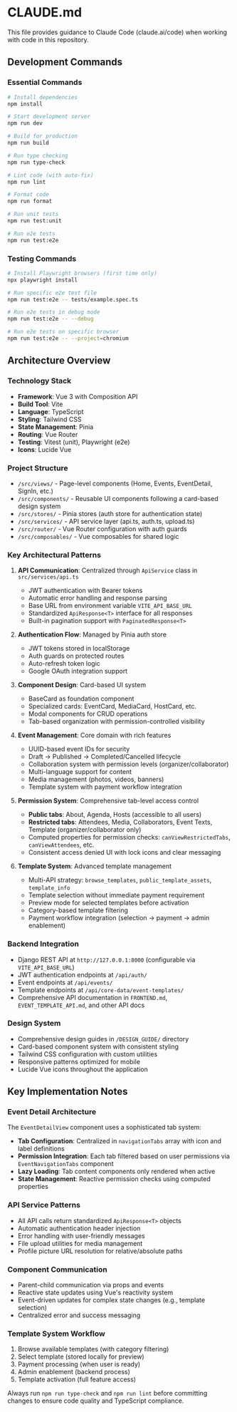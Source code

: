 # CLAUDE.md

This file provides guidance to Claude Code (claude.ai/code) when working with code in this repository.

## Development Commands

### Essential Commands
```bash
# Install dependencies
npm install

# Start development server
npm run dev

# Build for production
npm run build

# Run type checking
npm run type-check

# Lint code (with auto-fix)
npm run lint

# Format code
npm run format

# Run unit tests
npm run test:unit

# Run e2e tests
npm run test:e2e
```

### Testing Commands
```bash
# Install Playwright browsers (first time only)
npx playwright install

# Run specific e2e test file
npm run test:e2e -- tests/example.spec.ts

# Run e2e tests in debug mode
npm run test:e2e -- --debug

# Run e2e tests on specific browser
npm run test:e2e -- --project=chromium
```

## Architecture Overview

### Technology Stack
- **Framework**: Vue 3 with Composition API
- **Build Tool**: Vite
- **Language**: TypeScript
- **Styling**: Tailwind CSS
- **State Management**: Pinia
- **Routing**: Vue Router
- **Testing**: Vitest (unit), Playwright (e2e)
- **Icons**: Lucide Vue

### Project Structure
- `/src/views/` - Page-level components (Home, Events, EventDetail, SignIn, etc.)
- `/src/components/` - Reusable UI components following a card-based design system
- `/src/stores/` - Pinia stores (auth store for authentication state)
- `/src/services/` - API service layer (api.ts, auth.ts, upload.ts)
- `/src/router/` - Vue Router configuration with auth guards
- `/src/composables/` - Vue composables for shared logic

### Key Architectural Patterns

1. **API Communication**: Centralized through `ApiService` class in `src/services/api.ts`
   - JWT authentication with Bearer tokens
   - Automatic error handling and response parsing
   - Base URL from environment variable `VITE_API_BASE_URL`
   - Standardized `ApiResponse<T>` interface for all responses
   - Built-in pagination support with `PaginatedResponse<T>`

2. **Authentication Flow**: Managed by Pinia auth store
   - JWT tokens stored in localStorage
   - Auth guards on protected routes
   - Auto-refresh token logic
   - Google OAuth integration support

3. **Component Design**: Card-based UI system
   - BaseCard as foundation component
   - Specialized cards: EventCard, MediaCard, HostCard, etc.
   - Modal components for CRUD operations
   - Tab-based organization with permission-controlled visibility

4. **Event Management**: Core domain with rich features
   - UUID-based event IDs for security
   - Draft → Published → Completed/Cancelled lifecycle
   - Collaboration system with permission levels (organizer/collaborator)
   - Multi-language support for content
   - Media management (photos, videos, banners)
   - Template system with payment workflow integration

5. **Permission System**: Comprehensive tab-level access control
   - **Public tabs**: About, Agenda, Hosts (accessible to all users)
   - **Restricted tabs**: Attendees, Media, Collaborators, Event Texts, Template (organizer/collaborator only)
   - Computed properties for permission checks: `canViewRestrictedTabs`, `canViewAttendees`, etc.
   - Consistent access denied UI with lock icons and clear messaging

6. **Template System**: Advanced template management
   - Multi-API strategy: `browse_templates`, `public_template_assets`, `template_info`
   - Template selection without immediate payment requirement
   - Preview mode for selected templates before activation
   - Category-based template filtering
   - Payment workflow integration (selection → payment → admin enablement)

### Backend Integration
- Django REST API at `http://127.0.0.1:8000` (configurable via `VITE_API_BASE_URL`)
- JWT authentication endpoints at `/api/auth/`
- Event endpoints at `/api/events/`
- Template endpoints at `/api/core-data/event-templates/`
- Comprehensive API documentation in `FRONTEND.md`, `EVENT_TEMPLATE_API.md`, and other API docs

### Design System
- Comprehensive design guides in `/DESIGN_GUIDE/` directory
- Card-based component system with consistent styling
- Tailwind CSS configuration with custom utilities
- Responsive patterns optimized for mobile
- Lucide Vue icons throughout the application

## Key Implementation Notes

### Event Detail Architecture
The `EventDetailView` component uses a sophisticated tab system:
- **Tab Configuration**: Centralized in `navigationTabs` array with icon and label definitions
- **Permission Integration**: Each tab filtered based on user permissions via `EventNavigationTabs` component
- **Lazy Loading**: Tab content components only rendered when active
- **State Management**: Reactive permission checks using computed properties

### API Service Patterns
- All API calls return standardized `ApiResponse<T>` objects
- Automatic authentication header injection
- Error handling with user-friendly messages
- File upload utilities for media management
- Profile picture URL resolution for relative/absolute paths

### Component Communication
- Parent-child communication via props and events
- Reactive state updates using Vue's reactivity system
- Event-driven updates for complex state changes (e.g., template selection)
- Centralized error and success messaging

### Template System Workflow
1. Browse available templates (with category filtering)
2. Select template (stored locally for preview)
3. Payment processing (when user is ready)
4. Admin enablement (backend process)
5. Template activation (full feature access)

Always run `npm run type-check` and `npm run lint` before committing changes to ensure code quality and TypeScript compliance.